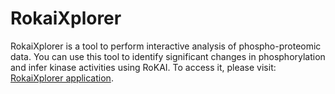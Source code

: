 # RokaiXplorer
RokaiXplorer is a tool to perform interactive analysis of phospho-proteomic data. You can use this tool to identify significant changes in phosphorylation and infer kinase activities using RoKAI. To access it, please visit: [RokaiXplorer application](http://explorer.rokai.io). 
